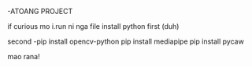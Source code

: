 -ATOANG PROJECT

if curious mo i.run ni nga file
install python first (duh)

second
-pip install opencv-python
pip install mediapipe
pip install pycaw

mao rana!